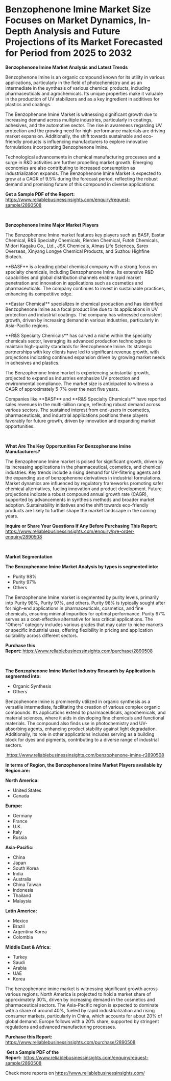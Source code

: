 <p><h1>Benzophenone Imine Market Size Focuses on Market Dynamics, In-Depth Analysis and Future Projections of its Market Forecasted for Period from 2025 to 2032</h1></p><p><strong>Benzophenone Imine Market Analysis and Latest Trends</strong></p>
<p><p>Benzophenone Imine is an organic compound known for its utility in various applications, particularly in the field of photochemistry and as an intermediate in the synthesis of various chemical products, including pharmaceuticals and agrochemicals. Its unique properties make it valuable in the production of UV stabilizers and as a key ingredient in additives for plastics and coatings.</p><p>The Benzophenone Imine Market is witnessing significant growth due to increasing demand across multiple industries, particularly in coatings, adhesives, and the automotive sector. The rise in awareness regarding UV protection and the growing need for high-performance materials are driving market expansion. Additionally, the shift towards sustainable and eco-friendly products is influencing manufacturers to explore innovative formulations incorporating Benzophenone Imine.</p><p>Technological advancements in chemical manufacturing processes and a surge in R&D activities are further propelling market growth. Emerging economies are also contributing to increased consumption as industrialization expands. The Benzophenone Imine Market is expected to grow at a CAGR of 9.5% during the forecast period, reflecting the robust demand and promising future of this compound in diverse applications.</p></p>
<p><strong>Get a Sample PDF of the Report:&nbsp;</strong> <a href="https://www.reliablebusinessinsights.com/enquiry/request-sample/2890508?utm_campaign=2247&utm_medium=2&utm_source=Github&utm_content=ia&utm_term=14032025&utm_id=benzophenone-imine">https://www.reliablebusinessinsights.com/enquiry/request-sample/2890508</a></p>
<p>&nbsp;</p>
<p><strong>Benzophenone Imine Major Market Players</strong></p>
<p><p>The Benzophenone Imine market features key players such as BASF, Eastar Chemical, R&S Specialty Chemicals, Rierden Chemical, Futoh Chemicals, Midori Kagaku Co., Ltd., JSK Chemicals, Almas Life Sciences, Sarex Overseas, Xinyang Longye Chemical Products, and Suzhou Highfine Biotech. </p><p>**BASF** is a leading global chemical company with a strong focus on specialty chemicals, including Benzophenone Imine. Its extensive R&D capabilities and global distribution channels enable rapid market penetration and innovation in applications such as cosmetics and pharmaceuticals. The company continues to invest in sustainable practices, enhancing its competitive edge.</p><p>**Eastar Chemical** specializes in chemical production and has identified Benzophenone Imine as a focal product line due to its applications in UV protection and industrial coatings. The company has witnessed consistent growth, driven by increasing demand in various industries, particularly in Asia-Pacific regions.</p><p>**R&S Specialty Chemicals** has carved a niche within the specialty chemicals sector, leveraging its advanced production technologies to maintain high-quality standards for Benzophenone Imine. Its strategic partnerships with key clients have led to significant revenue growth, with projections indicating continued expansion driven by growing market needs in adhesives and plastics.</p><p>The Benzophenone Imine market is experiencing substantial growth, projected to expand as industries emphasize UV protection and environmental compliance. The market size is anticipated to witness a CAGR of approximately 5-7% over the next five years. </p><p>Companies like **BASF** and **R&S Specialty Chemicals** have reported sales revenues in the multi-billion range, reflecting robust demand across various sectors. The sustained interest from end-users in cosmetics, pharmaceuticals, and industrial applications positions these players favorably for future growth, driven by innovation and expanding market opportunities.</p></p>
<p>&nbsp;</p>
<p><strong>What Are The Key Opportunities For Benzophenone Imine Manufacturers?</strong></p>
<p><p>The Benzophenone Imine market is poised for significant growth, driven by its increasing applications in the pharmaceutical, cosmetics, and chemical industries. Key trends include a rising demand for UV-filtering agents and the expanding use of benzophenone derivatives in industrial formulations. Market dynamics are influenced by regulatory frameworks promoting safer chemical alternatives, fueling innovation and product development. Future projections indicate a robust compound annual growth rate (CAGR), supported by advancements in synthesis methods and broader market adoption. Sustainability initiatives and the shift towards eco-friendly products are likely to further shape the market landscape in the coming years.</p></p>
<p><strong>Inquire or Share Your Questions If Any Before Purchasing This Report:</strong> <a href="https://www.reliablebusinessinsights.com/enquiry/pre-order-enquiry/2890508?utm_campaign=2247&utm_medium=2&utm_source=Github&utm_content=ia&utm_term=14032025&utm_id=benzophenone-imine">https://www.reliablebusinessinsights.com/enquiry/pre-order-enquiry/2890508</a></p>
<p>&nbsp;</p>
<p><strong>Market Segmentation</strong></p>
<p><strong>The Benzophenone Imine Market Analysis by types is segmented into:</strong></p>
<p><ul><li>Purity 98%</li><li>Purity 97%</li><li>Others</li></ul></p>
<p><p>The Benzophenone Imine market is segmented by purity levels, primarily into Purity 98%, Purity 97%, and others. Purity 98% is typically sought after for high-end applications in pharmaceuticals, cosmetics, and fine chemicals, ensuring minimal impurities for optimal performance. Purity 97% serves as a cost-effective alternative for less critical applications. The "Others" category includes various grades that may cater to niche markets or specific industrial uses, offering flexibility in pricing and application suitability across different sectors.</p></p>
<p><strong>Purchase this Report:&nbsp;</strong><a href="https://www.reliablebusinessinsights.com/purchase/2890508?utm_campaign=2247&utm_medium=2&utm_source=Github&utm_content=ia&utm_term=14032025&utm_id=benzophenone-imine">https://www.reliablebusinessinsights.com/purchase/2890508</a></p>
<p>&nbsp;</p>
<p><strong>The Benzophenone Imine Market Industry Research by Application is segmented into:</strong></p>
<p><ul><li>Organic Synthesis</li><li>Others</li></ul></p>
<p><p>Benzophenone imine is prominently utilized in organic synthesis as a versatile intermediate, facilitating the creation of various complex organic compounds. Its applications extend to pharmaceuticals, agrochemicals, and material sciences, where it aids in developing fine chemicals and functional materials. The compound also finds use in photochemistry and UV-absorbing agents, enhancing product stability against light degradation. Additionally, its role in other applications includes serving as a building block for dyes and pigments, contributing to a diverse range of industrial sectors.</p></p>
<p><a href="https://www.reliablebusinessinsights.com/benzophenone-imine-r2890508?utm_campaign=2247&utm_medium=2&utm_source=Github&utm_content=ia&utm_term=14032025&utm_id=benzophenone-imine">&nbsp;https://www.reliablebusinessinsights.com/benzophenone-imine-r2890508</a></p>
<p><strong>In terms of Region, the Benzophenone Imine Market Players available by Region are:</strong></p>
<p>
    <p> <strong> North America: </strong>
        <ul>
            <li>United States</li>
            <li>Canada</li>
        </ul>
        </p> 
    <p> <strong> Europe: </strong>
        <ul>
            <li>Germany</li>
            <li>France</li>
            <li>U.K.</li>
            <li>Italy</li>
            <li>Russia</li>
        </ul>
        </p> 
    <p> <strong> Asia-Pacific: </strong>
        <ul>
            <li>China</li>
            <li>Japan</li>
            <li>South Korea</li>
            <li>India</li>
            <li>Australia</li>
            <li>China Taiwan</li>
            <li>Indonesia</li>
            <li>Thailand</li>
            <li>Malaysia</li>
        </ul>
        </p> 
    <p> <strong> Latin America: </strong>
        <ul>
            <li>Mexico</li>
            <li>Brazil</li>
            <li>Argentina Korea</li>
            <li>Colombia</li>
        </ul>
        </p> 
    <p> <strong> Middle East & Africa: </strong>
        <ul>
            <li>Turkey</li>
            <li>Saudi</li>
            <li>Arabia</li>
            <li>UAE</li>
            <li>Korea</li>
        </ul>
    </p>
    </p>
<p><p>The benzophenone imine market is witnessing significant growth across various regions. North America is projected to hold a market share of approximately 30%, driven by increasing demand in the cosmetics and pharmaceutical sectors. The Asia-Pacific region is expected to dominate with a share of around 40%, fueled by rapid industrialization and rising consumer markets, particularly in China, which accounts for about 20% of global demand. Europe follows with a 20% share, supported by stringent regulations and advanced manufacturing processes.</p></p>
<p><strong>Purchase this Report: </strong><a href="https://www.reliablebusinessinsights.com/purchase/2890508?utm_campaign=2247&utm_medium=2&utm_source=Github&utm_content=ia&utm_term=14032025&utm_id=benzophenone-imine">https://www.reliablebusinessinsights.com/purchase/2890508</a></p>
<p>&nbsp;<strong>Get a Sample PDF of the Report:&nbsp;&nbsp;</strong><a href="https://www.reliablebusinessinsights.com/enquiry/request-sample/2890508?utm_campaign=2247&utm_medium=2&utm_source=Github&utm_content=ia&utm_term=14032025&utm_id=benzophenone-imine">https://www.reliablebusinessinsights.com/enquiry/request-sample/2890508</a></p>
<p><strong></strong></p>
<p>Check more reports on <a href="https://www.reliablebusinessinsights.com/?utm_campaign=2247&utm_medium=2&utm_source=Github&utm_content=ia&utm_term=14032025&utm_id=benzophenone-imine">https://www.reliablebusinessinsights.com/</a></p>